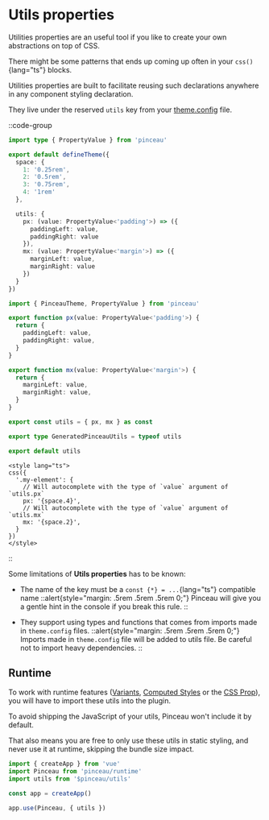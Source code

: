 # Utils properties

Utilities properties are an useful tool if you like to create your own abstractions on top of CSS.

There might be some patterns that ends up coming up often in your `css()`{lang="ts"} blocks.

Utilities properties are built to facilitate reusing such declarations anywhere in any component styling declaration.

They live under the reserved `utils` key from your [theme.config](/configuration/theme-config) file.

::code-group

```ts [theme.config.ts]
import type { PropertyValue } from 'pinceau'

export default defineTheme({
  space: {
    1: '0.25rem',
    2: '0.5rem',
    3: '0.75rem',
    4: '1rem'
  },

  utils: {
    px: (value: PropertyValue<'padding'>) => ({
      paddingLeft: value,
      paddingRight: value
    }),
    mx: (value: PropertyValue<'margin'>) => ({
      marginLeft: value,
      marginRight: value
    })
  }
})
```

```ts [$pinceau/utils]
import { PinceauTheme, PropertyValue } from 'pinceau'

export function px(value: PropertyValue<'padding'>) {
  return {
    paddingLeft: value,
    paddingRight: value,
  }
}

export function mx(value: PropertyValue<'margin'>) {
  return {
    marginLeft: value,
    marginRight: value,
  }
}

export const utils = { px, mx } as const

export type GeneratedPinceauUtils = typeof utils

export default utils
```

```vue [Your Vue component]
<style lang="ts">
css({
  '.my-element': {
    // Will autocomplete with the type of `value` argument of `utils.px`
    px: '{space.4}',
    // Will autocomplete with the type of `value` argument of `utils.mx`
    mx: '{space.2}',
  }
})
</style>
```

::

Some limitations of **Utils properties** has to be known:

- The name of the key must be a `const {*} = ...`{lang="ts"} compatible name
  ::alert{style="margin: .5rem .5rem .5rem 0;"}
  Pinceau will give you a gentle hint in the console if you break this rule.
  ::

- They support using types and functions that comes from imports made in `theme.config` files.
  ::alert{style="margin: .5rem .5rem .5rem 0;"}
  Imports made in `theme.config` file will be added to utils file. Be careful not to import heavy dependencies.
  ::

## Runtime

To work with runtime features ([Variants](/styling/variants), [Computed Styles](/styling/computed-styles) or the [CSS Prop](/styling/css-prop)), you will have to import these utils into the plugin.

To avoid shipping the JavaScript of your utils, Pinceau won't include it by default.

That also means you are free to only use these utils in static styling, and never use it at runtime, skipping the bundle size impact.

```ts
import { createApp } from 'vue'
import Pinceau from 'pinceau/runtime'
import utils from '$pinceau/utils'

const app = createApp()

app.use(Pinceau, { utils })
```
